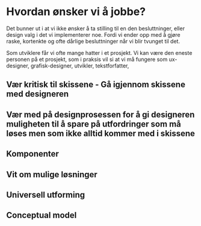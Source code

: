 # Hvordan ønsker vi å jobbe?

Det bunner ut i at vi ikke ønsker å ta stilling til en den besluttninger, eller design valg i det vi implementerer noe. Fordi vi ender opp med å gjøre raske, kortenkte og ofte dårlige besluttninger når vi blir tvunget til det.

Som utviklere får vi ofte mange hatter i et prosjekt. Vi kan være den eneste personen på et prosjekt, som i praksis vil si at vi må fungere som ux-designer, grafisk-designer, utvikler, tekstforfatter,

## Vær kritisk til skissene - Gå igjennom skissene med designeren

## Vær med på designprosessen for å gi designeren muligheten til å spare på utfordringer som må løses men som ikke alltid kommer med i skissene

## Komponenter

## Vit om mulige løsninger

## Universell utforming

## Conceptual model
